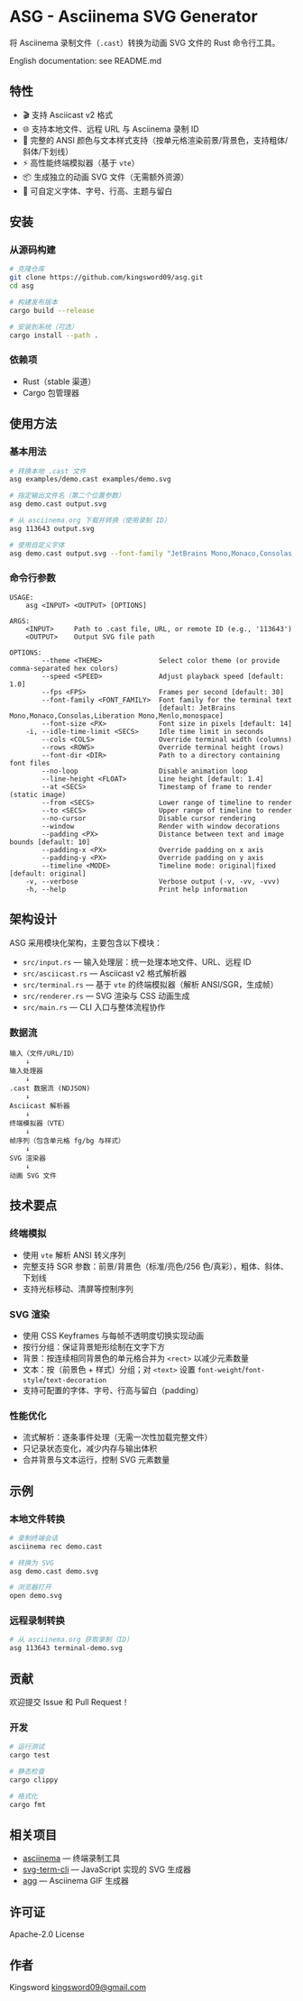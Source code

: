 # ASG - Asciinema SVG Generator

将 Asciinema 录制文件（`.cast`）转换为动画 SVG 文件的 Rust 命令行工具。

English documentation: see README.md

## 特性

- 🎬 支持 Asciicast v2 格式
- 🌐 支持本地文件、远程 URL 与 Asciinema 录制 ID
- 🎨 完整的 ANSI 颜色与文本样式支持（按单元格渲染前景/背景色，支持粗体/斜体/下划线）
- ⚡ 高性能终端模拟器（基于 `vte`）
- 📦 生成独立的动画 SVG 文件（无需额外资源）
- 🔧 可自定义字体、字号、行高、主题与留白

## 安装

### 从源码构建

```bash
# 克隆仓库
git clone https://github.com/kingsword09/asg.git
cd asg

# 构建发布版本
cargo build --release

# 安装到系统（可选）
cargo install --path .
```

### 依赖项

- Rust（stable 渠道）
- Cargo 包管理器

## 使用方法

### 基本用法

```bash
# 转换本地 .cast 文件
asg examples/demo.cast examples/demo.svg

# 指定输出文件名（第二个位置参数）
asg demo.cast output.svg

# 从 asciinema.org 下载并转换（使用录制 ID）
asg 113643 output.svg

# 使用自定义字体
asg demo.cast output.svg --font-family "JetBrains Mono,Monaco,Consolas,Liberation Mono,Menlo,monospace"
```

### 命令行参数

```
USAGE:
    asg <INPUT> <OUTPUT> [OPTIONS]

ARGS:
    <INPUT>     Path to .cast file, URL, or remote ID (e.g., '113643')
    <OUTPUT>    Output SVG file path

OPTIONS:
        --theme <THEME>              Select color theme (or provide comma-separated hex colors)
        --speed <SPEED>              Adjust playback speed [default: 1.0]
        --fps <FPS>                  Frames per second [default: 30]
        --font-family <FONT_FAMILY>  Font family for the terminal text
                                     [default: JetBrains Mono,Monaco,Consolas,Liberation Mono,Menlo,monospace]
        --font-size <PX>             Font size in pixels [default: 14]
    -i, --idle-time-limit <SECS>     Idle time limit in seconds
        --cols <COLS>                Override terminal width (columns)
        --rows <ROWS>                Override terminal height (rows)
        --font-dir <DIR>             Path to a directory containing font files
        --no-loop                    Disable animation loop
        --line-height <FLOAT>        Line height [default: 1.4]
        --at <SECS>                  Timestamp of frame to render (static image)
        --from <SECS>                Lower range of timeline to render
        --to <SECS>                  Upper range of timeline to render
        --no-cursor                  Disable cursor rendering
        --window                     Render with window decorations
        --padding <PX>               Distance between text and image bounds [default: 10]
        --padding-x <PX>             Override padding on x axis
        --padding-y <PX>             Override padding on y axis
        --timeline <MODE>            Timeline mode: original|fixed [default: original]
    -v, --verbose                    Verbose output (-v, -vv, -vvv)
    -h, --help                       Print help information
```

## 架构设计

ASG 采用模块化架构，主要包含以下模块：

- `src/input.rs` — 输入处理层：统一处理本地文件、URL、远程 ID
- `src/asciicast.rs` — Asciicast v2 格式解析器
- `src/terminal.rs` — 基于 `vte` 的终端模拟器（解析 ANSI/SGR，生成帧）
- `src/renderer.rs` — SVG 渲染与 CSS 动画生成
- `src/main.rs` — CLI 入口与整体流程协作

### 数据流

```
输入（文件/URL/ID）
    ↓
输入处理器
    ↓
.cast 数据流 (NDJSON)
    ↓
Asciicast 解析器
    ↓
终端模拟器（VTE）
    ↓
帧序列（包含单元格 fg/bg 与样式）
    ↓
SVG 渲染器
    ↓
动画 SVG 文件
```

## 技术要点

### 终端模拟

- 使用 `vte` 解析 ANSI 转义序列
- 完整支持 SGR 参数：前景/背景色（标准/亮色/256 色/真彩），粗体、斜体、下划线
- 支持光标移动、清屏等控制序列

### SVG 渲染

- 使用 CSS Keyframes 与每帧不透明度切换实现动画
- 按行分组：保证背景矩形绘制在文字下方
- 背景：按连续相同背景色的单元格合并为 `<rect>` 以减少元素数量
- 文本：按（前景色 + 样式）分组；对 `<text>` 设置 `font-weight`/`font-style`/`text-decoration`
- 支持可配置的字体、字号、行高与留白（padding）

### 性能优化

- 流式解析：逐条事件处理（无需一次性加载完整文件）
- 只记录状态变化，减少内存与输出体积
- 合并背景与文本运行，控制 SVG 元素数量

## 示例

### 本地文件转换

```bash
# 录制终端会话
asciinema rec demo.cast

# 转换为 SVG
asg demo.cast demo.svg

# 浏览器打开
open demo.svg
```

### 远程录制转换

```bash
# 从 asciinema.org 获取录制（ID）
asg 113643 terminal-demo.svg
```

## 贡献

欢迎提交 Issue 和 Pull Request！

### 开发

```bash
# 运行测试
cargo test

# 静态检查
cargo clippy

# 格式化
cargo fmt
```

## 相关项目

- [asciinema](https://github.com/asciinema/asciinema) — 终端录制工具
- [svg-term-cli](https://github.com/marionebl/svg-term-cli) — JavaScript 实现的 SVG 生成器
- [agg](https://github.com/asciinema/agg) — Asciinema GIF 生成器

## 许可证

Apache-2.0 License

## 作者

Kingsword <kingsword09@gmail.com>
